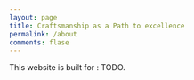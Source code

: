 ```yaml
---
layout: page
title: Craftsmanship as a Path to excellence
permalink: /about
comments: flase
---
```


<div class="row justify-content-between">
<div class="col-md-8 pr-5">

<p>This website is built for : TODO.</p>

</div>
</div>
